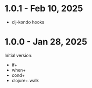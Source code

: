 # 1.0.1 - Feb 10, 2025

- clj-kondo hooks

# 1.0.0 - Jan 28, 2025

Initial version:

- if+
- when+
- cond+
- clojure+.walk